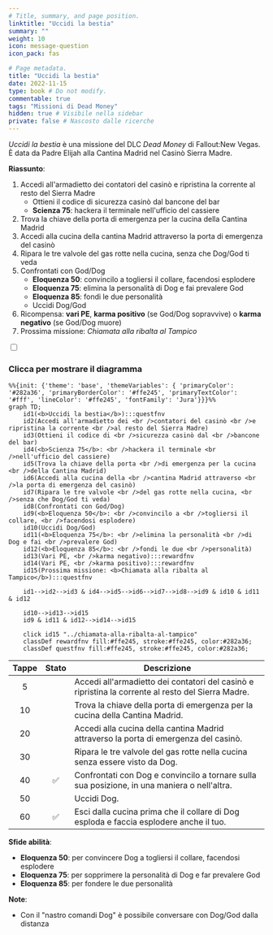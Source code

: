 ```yaml
---
# Title, summary, and page position.
linktitle: "Uccidi la bestia"
summary: ""
weight: 10
icon: message-question
icon_pack: fas

# Page metadata.
title: "Uccidi la bestia"
date: 2022-11-15
type: book # Do not modify.
commentable: true
tags: "Missioni di Dead Money"
hidden: true # Visibile nella sidebar
private: false # Nascosto dalle ricerche
---
```


<div class="fnv">


*Uccidi la bestia* è una missione del DLC *Dead Money* di Fallout:New Vegas. È data da Padre Elijah alla Cantina Madrid nel Casinò Sierra Madre.

**Riassunto**:
1. Accedi all'armadietto dei contatori del casinò e ripristina la corrente al resto del Sierra Madre
   - Ottieni il codice di sicurezza casinò dal bancone del bar
   - **Scienza 75**: hackera il terminale nell'ufficio del cassiere
2. Trova la chiave della porta di emergenza per la cucina della Cantina Madrid
3. Accedi alla cucina della cantina Madrid attraverso la porta di emergenza del casinò
4. Ripara le tre valvole del gas rotte nella cucina, senza che Dog/God ti veda
5. Confrontati con God/Dog
   - **Eloquenza 50**: convincilo a togliersi il collare, facendosi esplodere
   -  **Eloquenza 75**: elimina la personalità di Dog e fai prevalere God
   -  **Eloquenza 85**: fondi le due personalità
   - Uccidi Dog/God
6. Ricompensa: **vari PE**, **karma positivo** (se God/Dog sopravvive) o **karma negativo** (se God/Dog muore)
7.  Prossima missione: *Chiamata alla ribalta al Tampico*

<section class="chart-collapse">
<input type="checkbox" name="collapse2" id="handle2">
<h3 class="handle">
<label for="handle2">Clicca per mostrare il diagramma</label>
</h3>
<div class="content">

```mermaid
%%{init: {'theme': 'base', 'themeVariables': { 'primaryColor': '#282a36', 'primaryBorderColor': '#ffe245', 'primaryTextColor': '#fff', 'lineColor': '#ffe245', 'fontFamily': 'Jura'}}}%%
graph TD;
    id1(<b>Uccidi la bestia</b>):::questfnv
    id2(Accedi all'armadietto dei <br />contatori del casinò <br />e ripristina la corrente <br />al resto del Sierra Madre)
    id3(Ottieni il codice di <br />sicurezza casinò dal <br />bancone del bar)
    id4(<b>Scienza 75</b>: <br />hackera il terminale <br />nell'ufficio del cassiere)
    id5(Trova la chiave della porta <br />di emergenza per la cucina <br />della Cantina Madrid)
    id6(Accedi alla cucina della <br />cantina Madrid attraverso <br />la porta di emergenza del casinò)
    id7(Ripara le tre valvole <br />del gas rotte nella cucina, <br />senza che Dog/God ti veda) 
    id8(Confrontati con God/Dog)
    id9(<b>Eloquenza 50</b>: <br />convincilo a <br />togliersi il collare, <br />facendosi esplodere)
    id10(Uccidi Dog/God)
    id11(<b>Eloquenza 75</b>: <br />elimina la personalità <br />di Dog e fai <br />prevalere God)
    id12(<b>Eloquenza 85</b>: <br />fondi le due <br />personalità)
    id13(Vari PE, <br />karma negativo):::rewardfnv
    id14(Vari PE, <br />karma positivo):::rewardfnv
    id15(Prossima missione: <b>Chiamata alla ribalta al Tampico</b>):::questfnv
    
    id1-->id2-->id3 & id4-->id5-->id6-->id7-->id8-->id9 & id10 & id11 & id12

    id10-->id13-->id15
    id9 & id11 & id12-->id14-->id15
    
    click id15 "../chiamata-alla-ribalta-al-tampico"
    classDef rewardfnv fill:#ffe245, stroke:#ffe245, color:#282a36;
    classDef questfnv fill:#ffe245, stroke:#ffe245, color:#282a36;
```

</div>
</section>

| Tappe |       Stato        | Descrizione |
|:-----:|:------------------:| ----------- |
|                           5                           |            | Accedi all'armadietto dei contatori del casinò e ripristina la corrente al resto del Sierra Madre.                                                                          |
|                           10                          |            | Trova la chiave della porta di emergenza per la cucina della Cantina Madrid.                                                                                                |
|                           20                          |            | Accedi alla cucina della cantina Madrid attraverso la porta di emergenza del casinò.                                                                                        |
|                           30                          |            | Ripara le tre valvole del gas rotte nella cucina senza essere visto da Dog.                                                                                                 |
|                           40                          | :white_check_mark: | Confrontati con Dog e convincilo a tornare sulla sua posizione, in una maniera o nell'altra.                                                                                |
|                           50                          |            | Uccidi Dog.                                                                                                                                                                 |
|                           60                          | :white_check_mark: | Esci dalla cucina prima che il collare di Dog esploda e faccia esplodere anche il tuo.                                                                                      |



**Sfide abilità**:
- **Eloquenza 50**: per convincere Dog a togliersi il collare, facendosi esplodere
- **Eloquenza 75**: per sopprimere la personalità di Dog e far prevalere God
- **Eloquenza 85**: per fondere le due personalità



**Note**:
- Con il "nastro comandi Dog" è possibile conversare con Dog/God dalla distanza 


</div>


